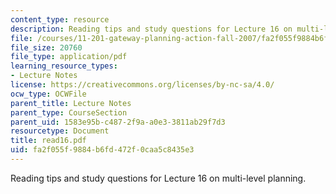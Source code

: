```yaml
---
content_type: resource
description: Reading tips and study questions for Lecture 16 on multi-level planning.
file: /courses/11-201-gateway-planning-action-fall-2007/fa2f055f9884b6fd472f0caa5c8435e3_read16.pdf
file_size: 20760
file_type: application/pdf
learning_resource_types:
- Lecture Notes
license: https://creativecommons.org/licenses/by-nc-sa/4.0/
ocw_type: OCWFile
parent_title: Lecture Notes
parent_type: CourseSection
parent_uid: 1583e95b-c487-2f9a-a0e3-3811ab29f7d3
resourcetype: Document
title: read16.pdf
uid: fa2f055f-9884-b6fd-472f-0caa5c8435e3
---
```

Reading tips and study questions for Lecture 16 on multi-level planning.